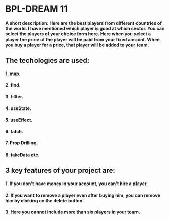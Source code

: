 # BPL-DREAM 11
#### A short description: Here are the best players from different countries of the world. I have mentioned which player is good at which sector.  You can select the players of your choice form here. Here when you select a player the price of the player will be paid from your fixed amount. When you buy a player for a price, that player will be added to your team.
## The techologies are used:
#### 1. map.
#### 2. find.
#### 3. fillter.
#### 4. useState.
#### 5. useEffect.
#### 6. fatch.
#### 7. Prop Drilling.
#### 8. fakeData etc.
## 3 key features of your project are: 
#### 1. If you don't have money in your account, you can't hire a player.
#### 2. If you want to remove a player even after buying him, you can remove him by clicking on the delete button.
#### 3. Here you cannot include more than six players in your team.


